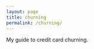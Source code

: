 ```yaml
---
layout: page
title: churning
permalink: /churning/
---
```


My guide to credit card churning.
